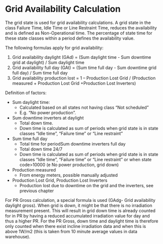 # Grid Availability Calculation

The grid state is used for grid availability calculations. A grid state in the class Failure Time, Idle Time or Line Restraint Time, reduces the availability and is defined as Non-Operational time. The percentage of state time for these state classes within a period defines the availability value.

The following formulas apply for grid availability:

1. Grid availability daylight (GAd) = (Sum daylight time - Sum downtime grid at daylight) / Sum daylight time
2. Grid availability full day (GAt) = (Sum time full day - Sum downtime grid full day) / Sum time full day
3. Grid availability production lost = 1 – Production Lost Grid / (Production measured + Production Lost Grid +Production Lost Inverters)

Definition of factors:

* Sum daylight time:
    * Calculated based on all states not having class “Not scheduled”
    * E.g. “No power production”.
* Sum downtime inverters at daylight
    * Total down time.
    * Down time is calculated as sum of periods when grid state is in state classes “Idle time”, “Failure time” or “Line restraint”
* Sum time full day
    * Total time for periodSum downtime inverters full day
    * Total down time 24/7
    * Down time is calculated as sum of periods when grid state is in state classes “Idle time”, “Failure time” or “Line restraint” or when state code>10000 (e No power production, grid down)
* Production measured
    * From energy meters, possible manually adjusted
* Production Lost Grid, Production Lost Inverters
    * Production lost due to downtime on the grid and the inverters, see previous chapter 
 
For PR Gross calculation, a special formula is used (GAdg- Grid availability daylight gross). When grid is down, it might be that there is no irradiation measurement present. This will result in grid down time is already counted for in PR by having a reduced accumulated irradiation value for day and thus a higher PR. For the PR Gross, down time and daylight time is therefore only counted when there exist incline irradiation data and when this is above 1W/m2 (this is taken from 10 minute average values in data warehouse).
